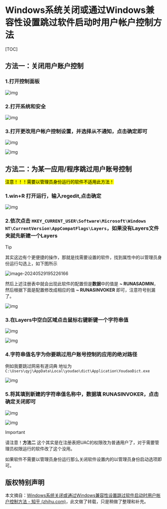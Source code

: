 # Windows系统关闭或通过Windows兼容性设置跳过软件启动时用户帐户控制方法

[TOC]

## 方法一：关闭用户账户控制

### 1.打开控制面板

![img](../Images/用户帐户控制/v2-edb06f781261ad93c6f35ebb5a875224_720w.webp)

### 2.打开系统和安全

![img](../Images/用户帐户控制/v2-c8f67391bcc4ba95a8aa8261928946c9_720w-171698417181412.webp)

### 3.打开更改用户帐户控制设置，并选择从不通知，点击确定即可

![img](../Images/用户帐户控制/v2-913e3c4001b4de16b9ce828c8b6abac9_720w-171698417436613.webp)

![img](../Images/用户帐户控制/v2-25a39f399c648e10730ba595b309f55d_720w-171698417678714.webp)

## 方法二：为某一应用/程序跳过用户账号控制

<mark>注意！！！需要以管理员身份运行的软件不适用此方法！</mark>

### 1.win+R 打开运行，输入regedit,点击确定

![img](../Images/用户帐户控制/v2-68c02b4b5c4c1989a89e459bcf24fe96_720w-171698418064115.webp)

### 2.依次点击 `HKEY_CURRENT_USER\Software\Microsoft\Windows NT\CurrentVersion\AppCompatFlags\Layers`，如果没有Layers文件夹就先新建一个Layers

> [!TIP]
>
> 其实这边有个更便捷的操作，那就是找需要设置的软件，找到属性中的以管理员身份运行勾选上，如下图所示
>
> ![image-20240529195226166](../Images/用户帐户控制/image-20240529195226166.png)
>
> 然后上述注册表中就会出现此软件的配置但是**数据**中的值是 **~ RUNASADMIN**，然后根据下面是配置修改成相应的值 **~ RUNASINVOKER** 即可，注意符号别漏了。

![img](../Images/用户帐户控制/v2-4c8d39a5acd390f7bb0d4e0d68fc1a2d_720w-171698418484916.webp)

### 3.在Layers中空白区域点击鼠标右键新键一个字符串值

![img](../Images/用户帐户控制/v2-5dd4189d0208be887658a132c51dc00c_720w-171698418761617.webp)

![img](../Images/用户帐户控制/v2-c6e05b86f4a6ad1748eebb1bf7991c34_720w.webp)

### 4.字符串值名字为你要跳过用户账号控制的应用的绝对路径

例如我要跳过网易有道词典 地址为`C:\Users\qyj\AppData\Local\youdao\dict\Application\YoudaoDict.exe`

![img](../Images/用户帐户控制/v2-b61baa3999d2d6ca2de8c0117a6bbf8d_720w-171698418965118.webp)

### 5.将其填到新建的字符串值名称中，数据填 RUNASINVOKER，点击确定关闭即可

![img](../Images/用户帐户控制/v2-a2c1054cce67aa08aa4574d6cd6bb78d_720w-171698419173819.webp)

![img](../Images/用户帐户控制/v2-9a951104aae0442c820ca95249712e8d_720w-171698419389820.webp)



> [!IMPORTANT]
>
> 请注意！**方法二** 这个其实是在注册表把UAC的权限改为普通用户了，对于需要管理员权限运行的软件改了这个没用。
>
> 如果软件不需要以管理员身份运行那么关闭软件设置内的以管理员身份启动选项即可。

## 版权特别声明

本文摘自：[Windows系统关闭或通过Windows兼容性设置跳过软件启动时用户帐户控制方法 - 知乎 (zhihu.com)](https://zhuanlan.zhihu.com/p/655338684)，此文做了转载，只是稍做了整理和补充。